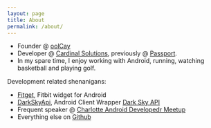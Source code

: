 ```yaml
---
layout: page
title: About
permalink: /about/
---
```


- Founder @ [oolCay](http://oolcay.com)
- Developer @ [Cardinal Solutions](http://www.cardinalsolutions.com/), previously @ [Passport](http://gopassport.com).
- In my spare time, I enjoy working with Android, running, watching basketball and playing golf.

Development related shenanigans:

- [Fitget](https://play.google.com/store/apps/details?id=com.hiott.fitbitwidget.fitbitwidget&hl=en), Fitbit widget for Android
- [DarkSkyApi](https://github.com/johnhiott/DarkSkyApi), Android Client Wrapper [Dark Sky API](https://developer.forecast.io/docs/v2)
- Frequent speaker @ [Charlotte Android Developedr Meetup](www.meetup.com/Charlotte-Android-Developers/)
- Everything else on [Github](http://github.com/johnhiott)
